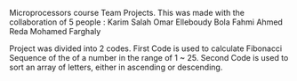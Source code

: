 Microprocessors course Team Projects.
This was made with the collaboration of 5 people :
Karim Salah
Omar Elleboudy
Bola Fahmi
Ahmed Reda
Mohamed Farghaly

Project was divided into 2 codes.
First Code is used to calculate Fibonacci Sequence of the of a number in the range of 1 ~ 25.
Second Code is used to sort an array of letters, either in ascending or descending.
